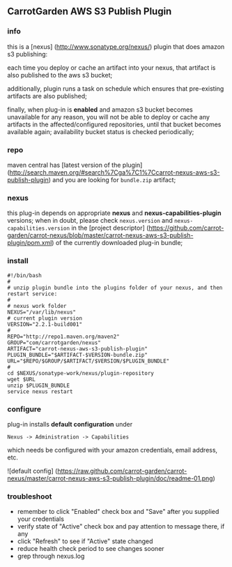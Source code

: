 <!--

    Copyright (C) 2010-2012 Andrei Pozolotin <Andrei.Pozolotin@gmail.com>

    All rights reserved. Licensed under the OSI BSD License.

    http://www.opensource.org/licenses/bsd-license.php

-->
## CarrotGarden AWS S3 Publish Plugin

### info

this is a 
[nexus]
(http://www.sonatype.org/nexus/)
plugin that does amazon s3 publishing:

each time you deploy or cache an artifact into your nexus,
that artifact is also published to the aws s3 bucket;

additionally, plugin runs a task on schedule
which ensures that pre-existing artifacts are also published;

finally, when plug-in is **enabled** and amazon s3 bucket becomes unavailable for any reason,
you will not be able to deploy or cache any artifacts in the affected/configured repositories,
until that bucket becomes available again; availability bucket status is checked periodically;

### repo

maven central has
[latest version of the plugin]
(http://search.maven.org/#search%7Cga%7C1%7Ccarrot-nexus-aws-s3-publish-plugin)
and you are looking for ```bundle.zip``` artifact;

### nexus

this plug-in depends on appropriate **nexus** and **nexus-capabilities-plugin** versions;
when in doubt, please check ```nexus.version``` and ```nexus-capabilities.version``` in the
[project descriptor]
(https://github.com/carrot-garden/carrot-nexus/blob/master/carrot-nexus-aws-s3-publish-plugin/pom.xml)
of the currently downloaded plug-in bundle;

### install

``` 
#!/bin/bash
#
# unzip plugin bundle into the plugins folder of your nexus, and then restart service:
#
# nexus work folder
NEXUS="/var/lib/nexus"
# current plugin version
VERSION="2.2.1-build001"
#
REPO="http://repo1.maven.org/maven2"
GROUP="com/carrotgarden/nexus"
ARTIFACT="carrot-nexus-aws-s3-publish-plugin"
PLUGIN_BUNDLE="$ARTIFACT-$VERSION-bundle.zip"
URL="$REPO/$GROUP/$ARTIFACT/$VERSION/$PLUGIN_BUNDLE"
#
cd $NEXUS/sonatype-work/nexus/plugin-repository
wget $URL 
unzip $PLUGIN_BUNDLE
service nexus restart

```

### configure

plug-in installs **default configuration** under
```
Nexus -> Administration -> Capabilities
``` 

which needs be configured with your amazon credentials, email address, etc.

![default config]
(https://raw.github.com/carrot-garden/carrot-nexus/master/carrot-nexus-aws-s3-publish-plugin/doc/readme-01.png)

### troubleshoot

* remember to click "Enabled" check box and "Save" after you supplied your credentials
* verify state of "Active" check box and pay attention to message there, if any
* click "Refresh" to see if "Active" state changed
* reduce health check period to see changes sooner
* grep through nexus.log
